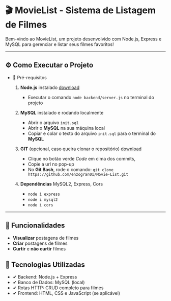 # 🎬 MovieList - Sistema de Listagem de Filmes
Bem-vindo ao MovieList, um projeto desenvolvido com Node.js, Express e MySQL para gerenciar e listar seus filmes favoritos!
***
## ⚙️ Como Executar o Projeto
- 📌 Pré-requisitos 

    1. **Node.js** instalado [download](https://exemplo.com)
        - Executar o comando `node backend/server.js` no terminal do projeto  

    2. **MySQL** instalado e rodando localmente 
        - Abrir o arquivo `init.sql`
        - Abrir o **MySQL** na sua máquina local
        - Copiar e colar o texto do arquivo `init.sql` para o terminal do **MySQL**

    3. **GIT** (opcional, caso queira clonar o repositório) [download](https://git-scm.com/downloads)  
        - Clique no botão verde _Code_ em cima dos commits,
        - Copie a url no pop-up
        - No **Git Bash**, rode o comando: `git clone https://github.com/enzogran01/Movie-List.git`
    4. **Dependências** MySQL2, Express, Cors
        - `node i express`
        - `node i mysql2`
        - `node i cors`

---

## 📍 Funcionalidades
* **Visualizar** postagens de filmes
* **Criar** postagens de filmes
* **Curtir** e **não curtir** filmes

## 🚀 Tecnologias Utilizadas
- ✔ Backend: Node.js + Express
- ✔ Banco de Dados: MySQL (local)
- ✔ Rotas HTTP: CRUD completo para filmes
- ✔ Frontend: HTML, CSS e JavaScript (se aplicável)

